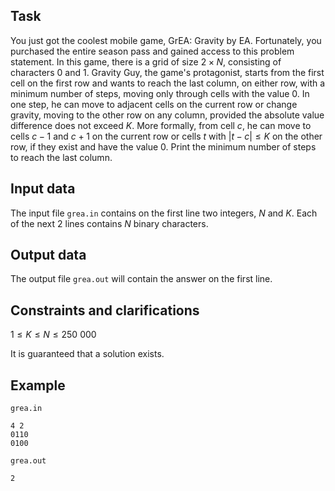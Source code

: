 ## Task

You just got the coolest mobile game, GrEA: Gravity by EA. Fortunately, you purchased the entire season pass and gained access to this problem statement. In this game, there is a grid of size $2 \times N$, consisting of characters $0$ and $1$. Gravity Guy, the game's protagonist, starts from the first cell on the first row and wants to reach the last column, on either row, with a minimum number of steps, moving only through cells with the value $0$. In one step, he can move to adjacent cells on the current row or change gravity, moving to the other row on any column, provided the absolute value difference does not exceed $K$. More formally, from cell $c$, he can move to cells $c-1$ and $c+1$ on the current row or cells $t$ with $|t-c| \leq K$ on the other row, if they exist and have the value $0$. Print the minimum number of steps to reach the last column.

## Input data

The input file `grea.in` contains on the first line two integers, $N$ and $K$. Each of the next $2$ lines contains $N$ binary characters.

## Output data

The output file `grea.out` will contain the answer on the first line.

## Constraints and clarifications

$1 \leq K \leq N \leq 250\ 000$

It is guaranteed that a solution exists.

## Example

`grea.in`

```
4 2
0110
0100
```

`grea.out`

```
2
```